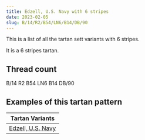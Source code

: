 ```yaml
---
title: Edzell, U.S. Navy with 6 stripes
date: 2023-02-05
slug: B/14/R2/B54/LN6/B14/DB/90
---
```

This is a list of all the tartan sett variants with 6 stripes.

It is a 6 stripes tartan.


## Thread count
B/14 R2 B54 LN6 B14 DB/90

## Examples of this tartan pattern

| Tartan Variants |
|---------------|
| [Edzell, U.S. Navy](/variants/b/14/r2/b54/ln6/b14/db/90-b304080-db000050-lne0e0e0-rc00000)||
